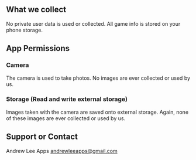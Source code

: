 ## What we collect

No private user data is used or collected.
All game info is stored on your phone storage.

## App Permissions

### Camera
  
The camera is used to take photos. No images are ever collected or used by us.
  
### Storage (Read and write external storage)
  
Images taken with the camera are saved onto external storage. Again, none of these images are ever collected or used by us.
  
  
  
## Support or Contact

Andrew Lee Apps
andrewleeapps@gmail.com
